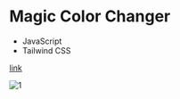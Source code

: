 # Magic Color Changer

- JavaScript
- Tailwind CSS

[link](https://z-magic-color-changer-app.netlify.app/)

![1](https://github.com/Zareel/MagicColorChangerApp--JavaScript/assets/110910838/8a1755ca-ad43-4f12-ae2a-820854f3bdc2)
